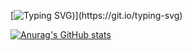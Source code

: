 [![Typing SVG](https://readme-typing-svg.demolab.com/?lines=hi!+my+name+is+gary;thanks+for+visiting+:))](https://git.io/typing-svg)

[![Anurag's GitHub stats](https://github-readme-stats.vercel.app/api?username=g-hor)](https://github.com/anuraghazra/github-readme-stats)

